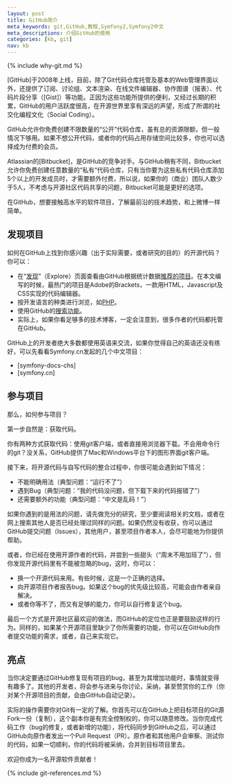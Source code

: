 ```yaml
---
layout: post
title: GitHub简介
meta_keywords: git,GitHub,教程,Symfony2,Symfony2中文
meta_descriptions: 介绍GitHub的使用
categories: [kb, git]
nav: kb
---
```


{% include why-git.md %}

[GitHub]于2008年上线，目前，除了Git代码仓库托管及基本的Web管理界面以外，还提供了订阅、讨论组、文本渲染、在线文件编辑器、协作图谱（报表）、代码片段分享（[Gist]）等功能。正因为这些功能所提供的便利，又经过长期的积累，GitHub的用户活跃度很高，在开源世界里享有深远的声望，形成了所谓的社交化编程文化（Social Coding）。

GitHub允许你免费创建不限数量的“公开”代码仓库，虽有总的资源限额，但一般情况下够用。如果不想公开代码，或者你的代码占用存储空间比较多，你也可以选择成为付费的会员。

Atlassian的[Bitbucket]，是GitHub的竞争对手。与GitHub稍有不同，Bitbucket允许你免费创建任意数量的“私有“代码仓库，只有当你要为这些私有代码仓库添加5个以上的开发成员时，才需要额外付费，所以说，如果你的（商业）团队人数少于5人，不考虑与开源社区代码共享的问题，Bitbucket可能是更好的选项。

在GitHub，想要接触高水平的软件项目，了解最前沿的技术趋势，和上微博一样简单。

发现项目
--------

如何在GitHub上找到你感兴趣（出于实际需要，或者研究的目的）的开源代码？你可以：

* 在“[发现]”（Explore）页面查看由GitHub根据统计数据[推荐的项目]。在本文编写的时候，最热门的项目是Adobe的Brackets，一款用HTML，Javascript及CSS实现的代码编辑器。
* 按开发语言的种类进行浏览，如[PHP](https://github.com/languages/PHP)。
* 使用GitHub的[搜索功能](https://github.com/search)。
* 实际上，如果你看足够多的技术博客，一定会注意到，很多作者的代码都托管在GitHub。

GitHub上的开发者绝大多数都使用英语来交流，如果你觉得自己的英语还没有练好，可以先看看Symfony.cn发起的几个中文项目：

* [symfony-docs-chs]
* [symfony.cn]

参与项目
--------

那么，如何参与项目？

第一步自然是：获取代码。

你有两种方式获取代码：使用git客户端，或者直接用浏览器下载。不会用命令行的git？没关系，GitHub提供了Mac和Windows平台下的图形界面git客户端。

接下来，将开源代码与自写代码的整合过程中，你很可能会遇到如下情况：

* 不能明确用法（典型问题：“运行不了”）
* 遇到Bug（典型问题：“我的代码没问题，但下载下来的代码报错了”）
* 还需要额外的功能（典型问题：“中文是乱码！”）

如果你遇到的是用法的问题，请先做充分的研究，至少要阅读相关的文档，或者在网上搜索其他人是否已经处理过同样的问题。如果仍然没有收获，你可以通过GitHub提交问题（Issues），其他用户，甚至项目作者本人，会尽可能地为你提供帮助。

或者，你已经在使用开源作者的代码，并尝到一些甜头（“周末不用加班了”），但你发现开源代码里有不能被忽略的bug，这时，你可以：

* 换一个开源代码来用。有些时候，这是一个正确的选择。
* 向开源项目作者报告bug。如果这个bug的优先级比较高，可能会由作者亲自解决。
* 或者你等不了，而又有足够的能力，你可以自行修复这个bug。

最后一个方式是开源社区最欢迎的做法，而GitHub的定位也正是要鼓励这样的行为。同样的，如果某个开源项目里缺少了你所需要的功能，你可以在GitHub向作者提交功能的需求，或者，自己来实现它。

亮点
----

当你决定要通过GitHub修复现有项目的bug，甚至为其增加功能时，事情就变得有趣多了。其他的开发者，将会参与进来与你讨论，采纳，甚至赞赏你的工作（你对某个开源项目的贡献，会由GitHub自动记录）。

实际的操作需要你对Git有一定的了解。你首先可以在GitHub上把目标项目的Git源Fork一份（复制），这个副本你是有完全控制权的，你可以随意修改。当你完成代码工作（bug的修复，或者新增的功能），将代码同步到GitHub之后，可以通过GitHub向原作者发出一个Pull Request（PR）。原作者和其他用户会审察、测试你的代码，如果一切顺利，你的代码将被采纳，合并到目标项目里去。

欢迎你成为一名开源软件贡献者！

{% include git-references.md %}

[发现]: https://github.com/explore
[推荐的项目]: https://github.com/explore
[trending_repos_sample]: /assets/img/github/trending_repos_sample.png
